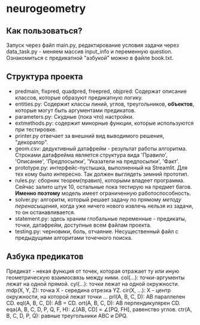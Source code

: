 # neurogeometry
## Как пользоваться?
Запуск через файл main.py, редактирование условия задачи через data_task.py - меняем массив input_info и переменную question.
Ознакомиться с предикатной "азбукой" можно в файле book.txt. 
## Структура проекта

+ predmain, fixpred, quadpred, freepred, objpred:
Cодержат описание классов, которые образуют предикатную логику. 
+ entities.py: 
Содержит классы линий, углов, треугольников, **объектов**, которые могут быть аргументами предикатов.
+ parameters.py:
Скудные (пока что) настройки. 
+ extmethods.py:
содержит минорные функции, которые используются при тестировке.
+ printer.py
отвечает за внешний вид выводимого решения, "декоратор". 
+ geom.csv:
дедуктивный датафрейм - результат работы алгоритма. Строками датафрейма является структура вида 'Правило', 'Описание', 'Предпосылки', 'Указатели на предпосылки', 'Факт'.
+ prototype.py:
интерфейс-пустышка, выполненный на Streamlit. Для тех кому было интересно. Так должен выглядеть зимний прототип. 
+ rules.py:
сборник теорем(правил), которыми владеет программа. Сейчас залито штук 10, остальные пока тестирую на предмет багов. **Именно поэтому** модель имеет ограниченную работоспособность. 
+ solver.py:
алгоритм, который решает задачу по прямому *методу перенасыщения*, когда уже ничего нового извлечь нельзя из задачи, то он останавливается. 
+ statement.py:
здесь храним глобальные переменные - предикаты, точки, датафрейм, доступные всем файлам проекта.
+ testing.py:
черновики, боль, отчаяние. Несущественный файл с предыдущими алгоритами точечного поиска. 
## Азбука предикатов
Предикат - некая функция от точек, которая отражает ту или иную геометрическую взаимосвязь между ними.
col(...): точки-аргументы лежат на одной прямой.
cyl(...): точки лежат на одной окружности.
mdp(X, Y, Z): точка Х - середина отрезка YZ. 
cir(X, ...): X - центр окружности, на которой лежат точки ...
prl(A, B, C, D): AB параллелен CD.
eql(A, B, C, D): AB = CD.
ort(A, B, C, D): AB перпендикулярен CD.
eqa(A, B, C, D, P, Q, F, H): ∠[AB, CD] = ∠[PQ, FH], равенство углов.
ctr(A, B, C, D, P, Q): равные треугольники ABC и DPQ.  
